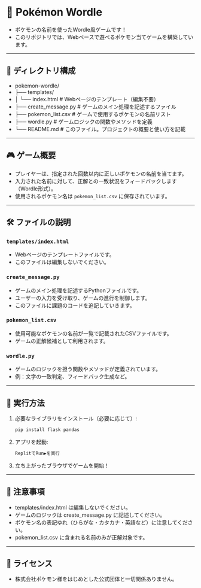 
# 🧩 Pokémon Wordle

- ポケモンの名前を使ったWordle風ゲームです！  
- このリポジトリでは、Webベースで遊べるポケモン当てゲームを構築しています。

---

## 📁 ディレクトリ構成
- pokemon-wordle/ 
- ├── templates/ 
- │ └── index.html # Webページのテンプレート（編集不要） 
- ├── create_message.py # ゲームのメイン処理を記述するファイル 
- ├── pokemon_list.csv # ゲームで使用するポケモンの名前リスト 
- ├── wordle.py # ゲームロジックの関数やメソッドを定義 
- └── README.md # このファイル。プロジェクトの概要と使い方を記載

---

## 🎮 ゲーム概要

- プレイヤーは、指定された回数以内に正しいポケモンの名前を当てます。
- 入力された名前に対して、正解との一致状況をフィードバックします（Wordle形式）。
- 使用されるポケモン名は `pokemon_list.csv` に保存されています。

---

## 🛠️ ファイルの説明

### `templates/index.html`
- Webページのテンプレートファイルです。
- このファイルは編集しないでください。

### `create_message.py`
- ゲームのメイン処理を記述するPythonファイルです。
- ユーザーの入力を受け取り、ゲームの進行を制御します。
- このファイルに課題のコードを追記していきます。

### `pokemon_list.csv`
- 使用可能なポケモンの名前が一覧で記載されたCSVファイルです。
- ゲームの正解候補として利用されます。

### `wordle.py`
- ゲームのロジックを担う関数やメソッドが定義されています。
- 例：文字の一致判定、フィードバック生成など。

---

## 🚀 実行方法

1. 必要なライブラリをインストール（必要に応じて）:
   ```bash
   pip install flask pandas

2. アプリを起動:
   ```bash
   ReplitでRun▶を実行
3. 立ち上がったブラウザでゲームを開始！

---

## 📌 注意事項
- templates/index.html は編集しないでください。
- ゲームのロジックは create_message.py に記述してください。
- ポケモン名の表記ゆれ（ひらがな・カタカナ・英語など）に注意してください。
- pokemon_list.csv に含まれる名前のみが正解対象です。
---

## 📄 ライセンス
- 株式会社ポケモン様をはじめとした公式団体と一切関係ありません。
